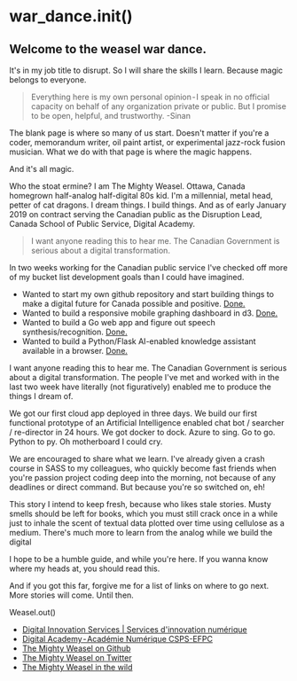 # war_dance.init()
## Welcome to the weasel war dance.

It's in my job title to disrupt. So I will share the skills I learn. Because magic belongs to everyone.

> Everything here is my own personal opinion - I speak in no official capacity on behalf of any organization private or public. But I promise to be open, helpful, and trustworthy. -Sinan

The blank page is where so many of us start. Doesn't matter if you're a coder, memorandum writer, oil paint artist, or experimental jazz-rock fusion musician. What we do with that page is where the magic happens.

And it's all magic.

Who the stoat ermine? I am The Mighty Weasel. Ottawa, Canada homegrown half-analog half-digital 80s kid. I'm a millennial, metal head, petter of cat dragons. I dream things. I build things. And as of early January 2019 on contract serving the Canadian public as the Disruption Lead, Canada School of Public Service, Digital Academy.

> I want anyone reading this to hear me. The Canadian Government is serious about a digital transformation.

In two weeks working for the Canadian public service I've checked off more of my bucket list development goals than I could have imagined.

* Wanted to start my own github repository and start building things to make a digital future for Canada possible and positive. [Done.](https://github.com/mightyweasel)
* Wanted to build a responsive mobile graphing dashboard in d3. [Done.](https://github.com/DIS-SIN/gcanalytics)
* Wanted to build a Go web app and figure out speech synthesis/recognition. [Done.](https://github.com/DIS-SIN/gobasicbits)
* Wanted to build a Python/Flask AI-enabled knowledge assistant available in a browser. [Done.](https://github.com/DIS-SIN/weasel)

I want anyone reading this to hear me. The Canadian Government is serious about a digital transformation. The people I've met and worked with in the last two week have literally (not figuratively) enabled me to produce the things I dream of.

We got our first cloud app deployed in three days. We build our first functional prototype of an Artificial Intelligence enabled chat bot / searcher / re-director in 24 hours. We got docker to dock. Azure to sing. Go to go. Python to py. Oh motherboard I could cry.

We are encouraged to share what we learn. I've already given a crash course in SASS to my colleagues, who quickly become fast friends when you're passion project coding deep into the morning, not because of any deadlines or direct command. But because you're so switched on, eh!

This story I intend to keep fresh, because who likes stale stories. Musty smells should be left for books, which you must still crack once in a while just to inhale the scent of textual data plotted over time using cellulose as a medium. There's much more to learn from the analog while we build the digital

I hope to be a humble guide, and while you're here. If you wanna know where my heads at, you should read this.

And if you got this far, forgive me for a list of links on where to go next. More stories will come. Until then.

Weasel.out()

* [Digital Innovation Services | Services d'innovation numérique](https://github.com/DIS-SIN)
* [Digital Academy - Académie Numérique CSPS-EFPC](https://github.com/CSPS-EFPC-DAAN)
* [The Mighty Weasel on Github](https://github.com/mightyweasel)
* [The Mighty Weasel on Twitter](https://twitter.com/themightyweasel)
* [The Mighty Weasel in the wild](https://www.instagram.com/signal_10/?hl=en)